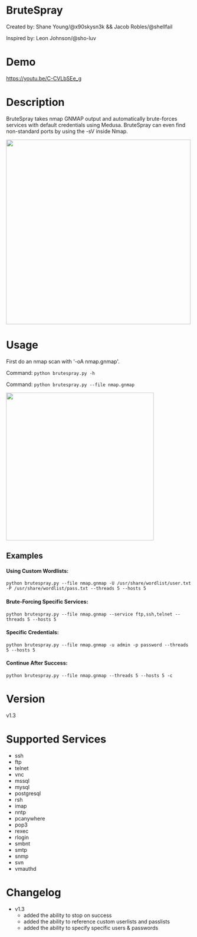 # BruteSpray

Created by: Shane Young/@x90skysn3k && Jacob Robles/@shellfail 

Inspired by: Leon Johnson/@sho-luv


# Demo

https://youtu.be/C-CVLbSEe_g

# Description
BruteSpray takes nmap GNMAP output and automatically brute-forces services with default credentials using Medusa. BruteSpray can even find non-standard ports by using the -sV inside Nmap.  

<img src="http://i.imgur.com/k9BDB5R.png" width="500">



# Usage
First do an nmap scan with '-oA nmap.gnmap'.

Command: ```python brutespray.py -h```

Command: ```python brutespray.py --file nmap.gnmap```

<img src="http://i.imgur.com/jDzT0sT.png" width="400">

## Examples

#### Using Custom Wordlists:

```python brutespray.py --file nmap.gnmap -U /usr/share/wordlist/user.txt -P /usr/share/wordlist/pass.txt --threads 5 --hosts 5```

#### Brute-Forcing Specific Services:

```python brutespray.py --file nmap.gnmap --service ftp,ssh,telnet --threads 5 --hosts 5```

#### Specific Credentials:
   
```python brutespray.py --file nmap.gnmap -u admin -p password --threads 5 --hosts 5```

#### Continue After Success:

```python brutespray.py --file nmap.gnmap --threads 5 --hosts 5 -c```

# Version
v1.3

# Supported Services

* ssh
* ftp
* telnet
* vnc
* mssql
* mysql
* postgresql
* rsh
* imap
* nntp
* pcanywhere
* pop3
* rexec
* rlogin
* smbnt
* smtp
* snmp
* svn
* vmauthd

# Changelog
* v1.3
    * added the ability to stop on success
    * added the ability to reference custom userlists and passlists
    * added the ability to specify specific users & passwords
